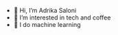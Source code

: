 - 👋 Hi, I’m Adrika Saloni
- 👀 I’m interested in tech and coffee
- 🌱 I do machine learning

<!---
Adrika-27/Adrika-27 is a ✨ special ✨ repository because its `README.md` (this file) appears on your GitHub profile.
You can click the Preview link to take a look at your changes.
--->
